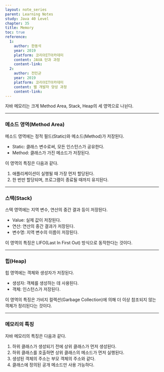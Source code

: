 ```yaml
---
layout: note_series
parent: Learning Notes
study: Java 40 Level
chapter: 35
title: Memory
toc: true
reference:
  1:
    author: 한동석
    year: 2019
    platform: 코리아IT아카데미
    content: JAVA 단과 과정
    content-link:
  2:
    author: 전민균
    year: 2019
    platform: 코리아IT아카데미
    content: 웹 개발자 양성 과정
    content-link: 
---
```


자바 메모리는 크게 Method Area, Stack, Heap의 세 영역으로 나뉜다.

---

### 메소드 영역(Method Area)

메소드 영역에는 정적 필드(Static)와 메소드(Method)가 저장된다.

- Static: 클래스 변수로써, 모든 인스턴스가 공유한다.
- Method: 클래스가 가진 메소드가 저장된다.

이 영역의 특징은 다음과 같다.

1. 애플리케이션이 실행될 때 가장 먼저 할당된다.
2. 한 번만 할당되며, 프로그램이 종료될 때까지 유지된다.

---

### 스택(Stack)

스택 영역에는 지역 변수, 연산의 중간 결과 등이 저장된다.

- Value: 실제 값이 저장된다.
- 연산: 연산의 중간 결과가 저장된다.
- 변수명: 지역 변수의 이름이 저장된다.

이 영역의 특징은 LIFO(Last In First Out) 방식으로 동작한다는 것이다.

---

### 힙(Heap)

힙 영역에는 객체와 생성자가 저장된다.

- 생성자: 객체를 생성하는 데 사용된다.
- 객체: 인스턴스가 저장된다.

이 영역의 특징은 가비지 컬렉션(Garbage Collection)에 의해 더 이상 참조되지 않는 객체가 정리된다는 것이다.

---

### 메모리의 특징

자바 메모리의 특징은 다음과 같다.

1. 하위 클래스가 생성되기 전에 상위 클래스가 먼저 생성된다.
2. 하위 클래스를 호출하면 상위 클래스의 메소드가 먼저 실행된다.
3. 생성된 객체의 주소는 부모 객체의 주소와 같다.
4. 클래스에 정의된 공개 메소드만 사용 가능하다.

<img class="cdn-img" id="java-40-level-%EB%A9%94%EB%AA%A8%EB%A6%AC.png">

